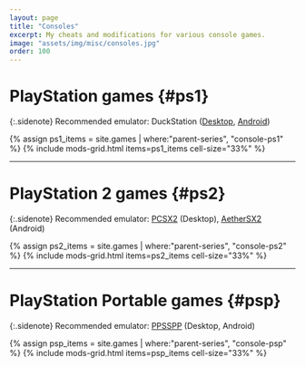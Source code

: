 ```yaml
---
layout: page
title: "Consoles"
excerpt: My cheats and modifications for various console games.
image: "assets/img/misc/consoles.jpg"
order: 100
---
```


# PlayStation games {#ps1}

{:.sidenote}
Recommended emulator: DuckStation ([Desktop](https://github.com/stenzek/duckstation/), [Android](https://play.google.com/store/apps/details?id=com.github.stenzek.duckstation))

{% assign ps1_items = site.games | where:"parent-series", "console-ps1" %}
{% include mods-grid.html items=ps1_items cell-size="33%" %}

***

# PlayStation 2 games {#ps2}

{:.sidenote}
Recommended emulator: [PCSX2](https://pcsx2.net/) (Desktop), [AetherSX2](https://play.google.com/store/apps/details?id=xyz.aethersx2.android) (Android)

{% assign ps2_items = site.games | where:"parent-series", "console-ps2" %}
{% include mods-grid.html items=ps2_items cell-size="33%" %}

***

# PlayStation Portable games {#psp}

{:.sidenote}
Recommended emulator: [PPSSPP](https://www.ppsspp.org/) (Desktop, Android)

{% assign psp_items = site.games | where:"parent-series", "console-psp" %}
{% include mods-grid.html items=psp_items cell-size="33%" %}
